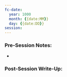 ```yaml
---
fc-date:
  year: 1000
  month: {{date:MM}}
  day: {{date:DD}}
session: 
---
```


### Pre-Session Notes:
* 


### Post-Session Write-Up:
